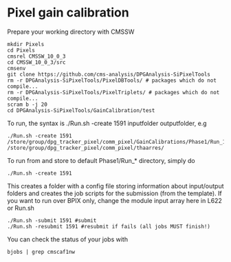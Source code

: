 # Pixel gain calibration

Prepare your working directory with CMSSW

```
mkdir Pixels
cd Pixels
cmsrel CMSSW_10_0_3
cd CMSSW_10_0_3/src
cmsenv
git clone https://github.com/cms-analysis/DPGAnalysis-SiPixelTools
rm -r DPGAnalysis-SiPixelTools/PixelDBTools/ # packages which do not compile...
rm -r DPGAnalysis-SiPixelTools/PixelTriplets/ # packages which do not compile...
scram b -j 20
cd DPGAnalysis-SiPixelTools/GainCalibration/test
```

To run, the syntax is ./Run.sh -create 1591 inputfolder outputfolder, e.g

```
./Run.sh -create 1591 /store/group/dpg_tracker_pixel/comm_pixel/GainCalibrations/Phase1/Run_1591  /store/group/dpg_tracker_pixel/comm_pixel/thaarres/
```
To run from and store to default Phase1/Run_* directory, simply do
```
./Run.sh -create 1591
```

This creates a folder with a config file storing information about input/output folders and creates the job scripts for the submission (from the template).
If you want to run over BPIX only, change the module input array here in L622 or Run.sh

```
./Run.sh -submit 1591 #submit
./Run.sh -resubmit 1591 #resubmit if fails (all jobs MUST finish!)
```

You can check the status of your jobs with
```
bjobs | grep cmscaf1nw
```